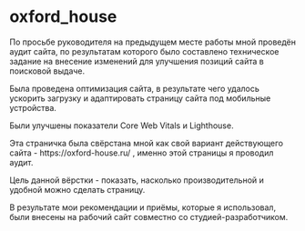 # oxford_house
<p>По просьбе руководителя на предыдущем месте работы мной проведён аудит сайта, по результатам которого было составлено техническое задание на внесение изменений для улучшения позиций сайта в поисковой выдаче. </p>
<p>Была проведена оптимизация сайта, в результате чего удалось ускорить загрузку и адаптировать страницу сайта под мобильные устройства.</p>
<p>Были улучшены показатели Core Web Vitals и Lighthouse.</p>
<p>Эта страничка была свёрстана мной как свой вариант действующего сайта - https://oxford-house.ru/ , именно этой страницы я проводил аудит.</p>
<p>Цель данной вёрстки - показать, насколько производительной и удобной можно сделать страницу.</p>
<p>В результате мои рекомендации и приёмы, которые я использовал, были внесены на рабочий сайт совместно со студией-разработчиком.</p>

